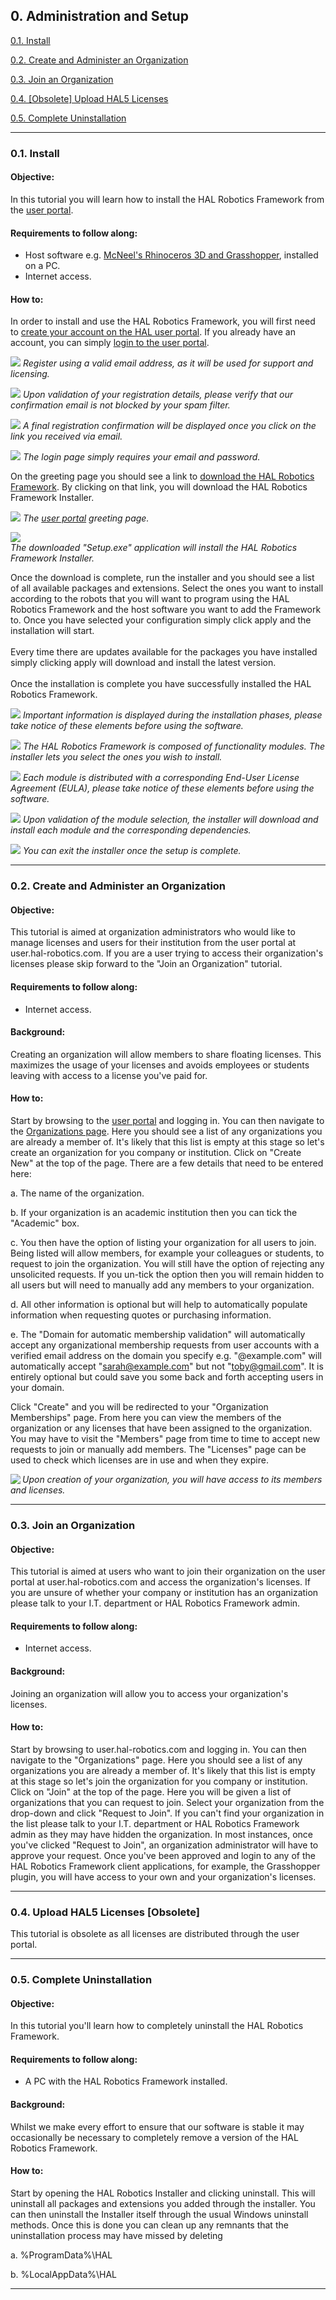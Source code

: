## 0. Administration and Setup

[0.1. Install](#01-install)

[0.2. Create and Administer an Organization](#02-create-and-administer-an-organization)

[0.3. Join an Organization](#03-join-an-organization)

[0.4. \[Obsolete\] Upload HAL5 Licenses](#04-upload-hal5-licenses-obsolete)

[0.5. Complete Uninstallation](#05-complete-uninstallation)

---
### 0.1. Install

#### Objective:

In this tutorial you will learn how to install the HAL Robotics Framework from the [user portal](https://user.hal-robotics.com/).

#### Requirements to follow along:

- Host software e.g. [McNeel's Rhinoceros 3D and Grasshopper](https://www.rhino3d.com/download), installed on a PC. 
- Internet access.

#### How to:

In order to install and use the HAL Robotics Framework, you will first need to [create your account on the HAL user portal](https://user.hal-robotics.com/Account/Register).
If you already have an account, you can simply [login to the user portal](https://user.hal-robotics.com/Account/Login). 

[<img src="../../assets/images/01UserPortalRegister.PNG">](../../assets/images/01UserPortalRegister.PNG)
<em>Register using a valid email address, as it will be used for support and licensing.</em>

[<img src="../../assets/images/01UserPortalRegistration.PNG">](../../assets/images/01UserPortalRegistration.PNG)
<em>Upon validation of your registration details, please verify that our confirmation email is not blocked by your spam filter.</em>

[<img src="../../assets/images/01UserPortalRegistrationConfirmation.PNG">](../../assets/images/01UserPortalRegistrationConfirmation.PNG)
<em>A final registration confirmation will be displayed once you click on the link you received via email.</em>

[<img src="../../assets/images/01UserPortalLogin.PNG">](../../assets/images/01UserPortalLogin.PNG)
<em>The login page simply requires your email and password.</em>

On the greeting page you should see a link to [download the HAL Robotics Framework](https://halinstaller.blob.core.windows.net/windows/Setup.exe). By clicking on that link, you will download the HAL Robotics Framework Installer. 

[<img src="../../assets/images/01UserPortal.PNG">](../../assets/images/01UserPortal.PNG)
<em>The [user portal](https://user.hal-robotics.com/) greeting page.</em>

[<img src="../../assets/images/01SetupExe.PNG" style="display:block">](../../assets/images/01SetupExe.PNG)
<em>The downloaded "Setup.exe" application will install the HAL Robotics Framework Installer.</em>

Once the download is complete, run the installer and you should see a list of all available packages and extensions. 
Select the ones you want to install according to the robots that you will want to program using the HAL Robotics Framework and the host software you want to add the Framework to. Once you have selected your configuration simply click apply and the installation will start. <br><br>
Every time there are updates available for the packages you have installed simply clicking apply will download and install the latest version. <br><br>
Once the installation is complete you have successfully installed the HAL Robotics Framework.

[<img src="../../assets/images/01InstallerDisclaimer.PNG">](../../assets/images/01InstallerDisclaimer.PNG)
<em>Important information is displayed during the installation phases, please take notice of these elements before using the software.</em>

[<img src="../../assets/images/01InstallerPackages.PNG">](../../assets/images/01InstallerPackages.PNG)
<em>The HAL Robotics Framework is composed of functionality modules. The installer lets you select the ones you wish to install.</em>

[<img src="../../assets/images/01InstallerPackageLicenses.PNG">](../../assets/images/01InstallerPackageLicenses.PNG)
<em>Each module is distributed with a corresponding End-User License Agreement (EULA), please take notice of these elements before using the software.</em>

[<img src="../../assets/images/01InstallerProgress.PNG">](../../assets/images/01InstallerProgress.PNG)
<em>Upon validation of the module selection, the installer will download and install each module and the corresponding dependencies.</em>

[<img src="../../assets/images/01InstallerComplete.PNG">](../../assets/images/01InstallerComplete.PNG)
<em>You can exit the installer once the setup is complete.</em>

---
### 0.2. Create and Administer an Organization

#### Objective:

This tutorial is aimed at organization administrators who would like to manage licenses and users for their institution from the user portal at user.hal-robotics.com. If you are a user trying to access their organization's licenses please skip forward to the "Join an Organization" tutorial.

#### Requirements to follow along:

- Internet access.

#### Background:

Creating an organization will allow members to share floating licenses. This maximizes the usage of your licenses and avoids employees or students leaving with access to a license you've paid for.

#### How to:

Start by browsing to the [user portal](https://user.hal-robotics.com/) and logging in. You can then navigate to the [Organizations page](https://user.hal-robotics.com/Organizations). Here you should see a list of any organizations you are already a member of. It's likely that this list is empty at this stage so let's create an organization for you company or institution. Click on "Create New" at the top of the page. There are a few details that need to be entered here:

a. The name of the organization.

b. If your organization is an academic institution then you can tick the "Academic" box.

c. You then have the option of listing your organization for all users to join. Being listed will allow members, for example your colleagues or students, to request to join the organization. You will still have the option of rejecting any unsolicited requests. If you un-tick the option then you will remain hidden to all users but will need to manually add any members to your organization.

d. All other information is optional but will help to automatically populate information when requesting quotes or purchasing information.

e. The "Domain for automatic membership validation" will automatically accept any organizational membership requests from user accounts with a verified email address on the domain you specify e.g. "@example.com" will automatically accept "sarah@example.com" but not "toby@gmail.com". It is entirely optional but could save you some back and forth accepting users in your domain.

Click "Create" and you will be redirected to your "Organization Memberships" page. From here you can view the members of the organization or any licenses that have been assigned to the organization. You may have to visit the "Members" page from time to time to accept new requests to join or manually add members. The "Licenses" page can be used to check which licenses are in use and when they expire.

[<img align="left" src="../../assets/images/02Organizations.PNG">](../../assets/images/01InstallerProgress.PNG)
<em>Upon creation of your organization, you will have access to its members and licenses.</em>

---
### 0.3. Join an Organization

#### Objective:

This tutorial is aimed at users who want to join their organization on the user portal at user.hal-robotics.com and access the organization's licenses. If you are unsure of whether your company or institution has an organization please talk to your I.T. department or HAL Robotics Framework admin.

#### Requirements to follow along:

- Internet access.

#### Background:

Joining an organization will allow you to access your organization's licenses.

#### How to:

Start by browsing to user.hal-robotics.com and logging in. You can then navigate to the "Organizations" page. Here you should see a list of any organizations you are already a member of. It's likely that this list is empty at this stage so let's join the organization for you company or institution. Click on "Join" at the top of the page. Here you will be given a list of organizations that you can request to join. Select your organization from the drop-down and click "Request to Join". If you can't find your organization in the list please talk to your I.T. department or HAL Robotics Framework admin as they may have hidden the organization. In most instances, once you've clicked "Request to Join", an organization administrator will have to approve your request. Once you've been approved and login to any of the HAL Robotics Framework client applications, for example, the Grasshopper plugin, you will have access to your own and your organization's licenses.

---
### 0.4. Upload HAL5 Licenses \[Obsolete\]
This tutorial is obsolete as all licenses are distributed through the user portal.

---
### 0.5. Complete Uninstallation

#### Objective:

In this tutorial you'll learn how to completely uninstall the HAL Robotics Framework.

#### Requirements to follow along:

- A PC with the HAL Robotics Framework installed.

#### Background:

Whilst we make every effort to ensure that our software is stable it may occasionally be necessary to completely remove a version of the HAL Robotics Framework.

#### How to:

Start by opening the HAL Robotics Installer and clicking uninstall. This will uninstall all packages and extensions you added through the installer. You can then uninstall the Installer itself through the usual Windows uninstall methods. Once this is done you can clean up any remnants that the uninstallation process may have missed by deleting

a. %ProgramData%\\HAL

b. %LocalAppData%\\HAL

---